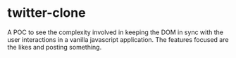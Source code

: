 # twitter-clone

A POC to see the complexity involved in keeping the DOM in sync with the user interactions in a vanilla javascript application. The features focused are the likes and posting something.
